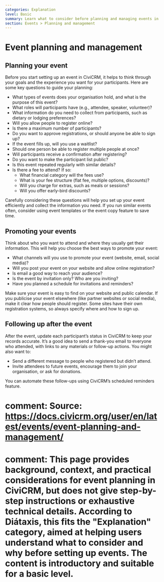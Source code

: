 ```yaml
---
categories: Explanation
level: Basic
summary: Learn what to consider before planning and managing events in CiviCRM, with practical questions to help your organisation set up successful events.
section: Events > Planning and management
---
```


# Event planning and management

## Planning your event

Before you start setting up an event in CiviCRM, it helps to think through your goals and the experience you want for your participants. Here are some key questions to guide your planning:

- What types of events does your organisation hold, and what is the purpose of this event?
- What roles will participants have (e.g., attendee, speaker, volunteer)?
- What information do you need to collect from participants, such as dietary or lodging preferences?
- Will you allow people to register online?
- Is there a maximum number of participants?
- Do you want to approve registrations, or should anyone be able to sign up?
- If the event fills up, will you use a waitlist?
- Should one person be able to register multiple people at once?
- Will participants receive a confirmation after registering?
- Do you want to make the participant list public?
- Is this event repeated regularly with similar details?
- Is there a fee to attend? If so:
  - What financial category will the fees use?
  - What is your fee structure (flat fee, multiple options, discounts)?
  - Will you charge for extras, such as meals or sessions?
  - Will you offer early-bird discounts?

Carefully considering these questions will help you set up your event efficiently and collect the information you need. If you run similar events often, consider using event templates or the event copy feature to save time.

## Promoting your events

Think about who you want to attend and where they usually get their information. This will help you choose the best ways to promote your event:

- What channels will you use to promote your event (website, email, social media)?
- Will you post your event on your website and allow online registration?
- Is email a good way to reach your audience?
- Is the event by invitation only? Who are you inviting?
- Have you planned a schedule for invitations and reminders?

Make sure your event is easy to find on your website and public calendar. If you publicise your event elsewhere (like partner websites or social media), make it clear how people should register. Some sites have their own registration systems, so always specify where and how to sign up.

## Following up after the event

After the event, update each participant’s status in CiviCRM to keep your records accurate. It’s a good idea to send a thank-you email to everyone who attended, with links to any materials or follow-up actions. You might also want to:

- Send a different message to people who registered but didn’t attend.
- Invite attendees to future events, encourage them to join your organisation, or ask for donations.

You can automate these follow-ups using CiviCRM’s scheduled reminders feature.

# comment: Source: https://docs.civicrm.org/user/en/latest/events/event-planning-and-management/
# comment: This page provides background, context, and practical considerations for event planning in CiviCRM, but does not give step-by-step instructions or exhaustive technical details. According to Diátaxis, this fits the "Explanation" category, aimed at helping users understand what to consider and why before setting up events. The content is introductory and suitable for a basic level.
